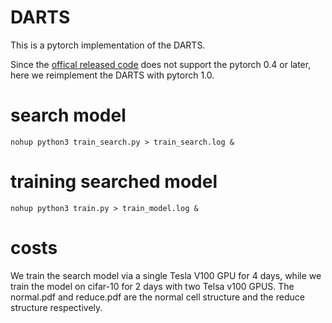 # DARTS
This is a pytorch implementation of the DARTS.

Since the [offical released code](https://github.com/quark0/darts.git) does not support the pytorch 0.4 or later, here we reimplement the DARTS with pytorch 1.0.

# search model
    nohup python3 train_search.py > train_search.log &

# training searched model
    nohup python3 train.py > train_model.log &

# costs
We train the search model via a single Tesla V100 GPU for 4 days, while we train the model on cifar-10 for 2 days with two Telsa v100 GPUS. The normal.pdf and reduce.pdf are the normal cell structure and the reduce structure respectively.
